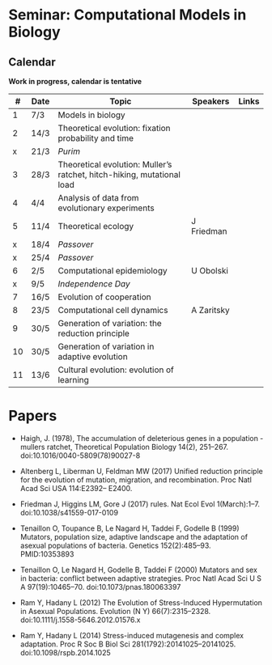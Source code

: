 # Seminar: Computational Models in Biology
## Calendar

**Work in progress, calendar is tentative**

|   #   |   Date    |   Topic   |   Speakers    | Links |
|-------|-----------|-----------|---------------|-------|
|   1   |   7/3     | Models in biology |
|   2   |   14/3    | Theoretical evolution: fixation probability and time |
|   x   |   21/3    | *Purim*  |
|   3   |   28/3    | Theoretical evolution: Muller’s ratchet, hitch-hiking, mutational load | 
|   4   |   4/4     | Analysis of data from evolutionary experiments | 
|   5   |   11/4    | Theoretical ecology | J Friedman
|   x   |   18/4    | *Passover*   |
|   x   |   25/4    | *Passover*   |
|   6   |   2/5     | Computational epidemiology | U Obolski 
|   x   |   9/5     | *Independence Day*    |
|   7   |   16/5    | Evolution of cooperation |
|   8   |   23/5    | Computational cell dynamics | A Zaritsky
|   9   |   30/5    | Generation of variation: the reduction principle |
|   10  |   30/5    | Generation of variation in adaptive evolution |
|   11  |   13/6    | Cultural evolution: evolution of learning |

# Papers

- Haigh, J. (1978), The accumulation of deleterious genes in a population - mullers ratchet, Theoretical Population Biology 14(2), 251–267. doi:10.1016/0040-5809(78)90027-8

- Altenberg L, Liberman U, Feldman MW (2017) Unified reduction principle for the evolution of mutation, migration, and recombination. Proc Natl Acad Sci USA 114:E2392– E2400.

- Friedman J, Higgins LM, Gore J (2017) rules. Nat Ecol Evol 1(March):1–7. doi:10.1038/s41559-017-0109

- Tenaillon O, Toupance B, Le Nagard H, Taddei F, Godelle B (1999) Mutators, population size, adaptive landscape and the adaptation of asexual populations of bacteria. Genetics 152(2):485–93. PMID:10353893
- Tenaillon O, Le Nagard H, Godelle B, Taddei F (2000) Mutators and sex in bacteria: conflict between adaptive strategies. Proc Natl Acad Sci U S A 97(19):10465–70. doi:10.1073/pnas.180063397

- Ram Y, Hadany L (2012) The Evolution of Stress-Induced Hypermutation in Asexual Populations. Evolution (N Y) 66(7):2315–2328. doi:10.1111/j.1558-5646.2012.01576.x
- Ram Y, Hadany L (2014) Stress-induced mutagenesis and complex adaptation. Proc R Soc B Biol Sci 281(1792):20141025–20141025. doi:10.1098/rspb.2014.1025
